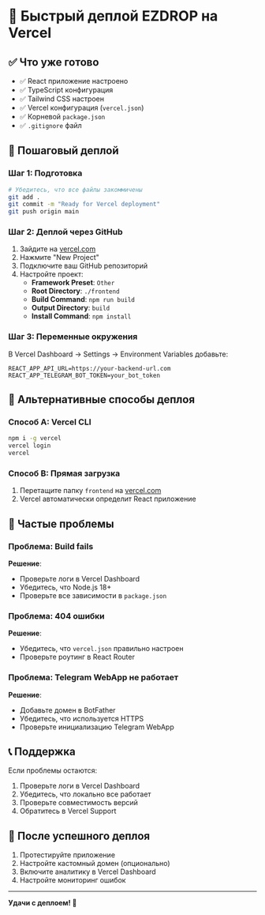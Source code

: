 # 🚀 Быстрый деплой EZDROP на Vercel

## ✅ Что уже готово

- ✅ React приложение настроено
- ✅ TypeScript конфигурация
- ✅ Tailwind CSS настроен
- ✅ Vercel конфигурация (`vercel.json`)
- ✅ Корневой `package.json`
- ✅ `.gitignore` файл

## 🎯 Пошаговый деплой

### Шаг 1: Подготовка
```bash
# Убедитесь, что все файлы закоммичены
git add .
git commit -m "Ready for Vercel deployment"
git push origin main
```

### Шаг 2: Деплой через GitHub
1. Зайдите на [vercel.com](https://vercel.com)
2. Нажмите "New Project"
3. Подключите ваш GitHub репозиторий
4. Настройте проект:
   - **Framework Preset**: `Other`
   - **Root Directory**: `./frontend`
   - **Build Command**: `npm run build`
   - **Output Directory**: `build`
   - **Install Command**: `npm install`

### Шаг 3: Переменные окружения
В Vercel Dashboard → Settings → Environment Variables добавьте:
```
REACT_APP_API_URL=https://your-backend-url.com
REACT_APP_TELEGRAM_BOT_TOKEN=your_bot_token
```

## 🔧 Альтернативные способы деплоя

### Способ A: Vercel CLI
```bash
npm i -g vercel
vercel login
vercel
```

### Способ B: Прямая загрузка
1. Перетащите папку `frontend` на [vercel.com](https://vercel.com)
2. Vercel автоматически определит React приложение

## 🐛 Частые проблемы

### Проблема: Build fails
**Решение**: 
- Проверьте логи в Vercel Dashboard
- Убедитесь, что Node.js 18+
- Проверьте все зависимости в `package.json`

### Проблема: 404 ошибки
**Решение**:
- Убедитесь, что `vercel.json` правильно настроен
- Проверьте роутинг в React Router

### Проблема: Telegram WebApp не работает
**Решение**:
- Добавьте домен в BotFather
- Убедитесь, что используется HTTPS
- Проверьте инициализацию Telegram WebApp

## 📞 Поддержка

Если проблемы остаются:
1. Проверьте логи в Vercel Dashboard
2. Убедитесь, что локально все работает
3. Проверьте совместимость версий
4. Обратитесь в Vercel Support

## 🎉 После успешного деплоя

1. Протестируйте приложение
2. Настройте кастомный домен (опционально)
3. Включите аналитику в Vercel Dashboard
4. Настройте мониторинг ошибок

---
**Удачи с деплоем! 🚀** 